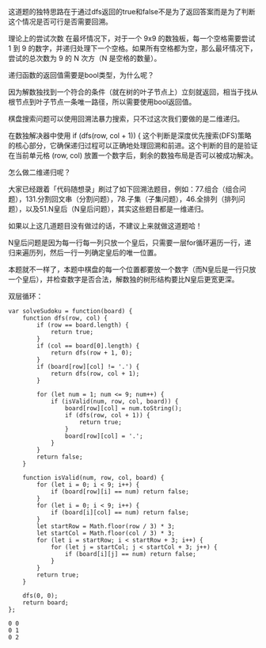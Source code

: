 这道题的独特思路在于通过dfs返回的true和false不是为了返回答案而是为了判断这个情况是否可行是否需要回溯。      

理论上的尝试次数
在最坏情况下，对于一个 9x9 的数独板，每一个空格需要尝试 1 到 9 的数字，并递归处理下一个空格。如果所有空格都为空，那么最坏情况下，尝试的总次数为 9 的 N 次方（N 是空格的数量）。


递归函数的返回值需要是bool类型，为什么呢？     
 
因为解数独找到一个符合的条件（就在树的叶子节点上）立刻就返回，相当于找从根节点到叶子节点一条唯一路径，所以需要使用bool返回值。        

棋盘搜索问题可以使用回溯法暴力搜索，只不过这次我们要做的是二维递归。     

在数独解决器中使用 if (dfs(row, col + 1)) { 这个判断是深度优先搜索(DFS)策略的核心部分，它确保递归过程可以正确地处理回溯和前进。这个判断的目的是验证在当前单元格 (row, col) 放置一个数字后，剩余的数独布局是否可以被成功解决。      

怎么做二维递归呢？      

大家已经跟着「代码随想录」刷过了如下回溯法题目，例如：77.组合（组合问题），131.分割回文串（分割问题），78.子集（子集问题），46.全排列（排列问题），以及51.N皇后（N皇后问题），其实这些题目都是一维递归。    
 
如果以上这几道题目没有做过的话，不建议上来就做这道题哈！       

N皇后问题是因为每一行每一列只放一个皇后，只需要一层for循环遍历一行，递归来遍历列，然后一行一列确定皇后的唯一位置。     

本题就不一样了，本题中棋盘的每一个位置都要放一个数字（而N皇后是一行只放一个皇后），并检查数字是否合法，解数独的树形结构要比N皇后更宽更深。    

双层循环：     
```code
var solveSudoku = function(board) {
    function dfs(row, col) {
        if (row == board.length) { 
            return true;
        }
        if (col == board[0].length) { 
            return dfs(row + 1, 0);
        }
        if (board[row][col] != '.') {
            return dfs(row, col + 1);
        }

        for (let num = 1; num <= 9; num++) { 
            if (isValid(num, row, col, board)) {
                board[row][col] = num.toString();
                if (dfs(row, col + 1)) { 
                    return true;
                }
                board[row][col] = '.'; 
            }
        }
        return false; 
    }

    function isValid(num, row, col, board) {
        for (let i = 0; i < 9; i++) {
            if (board[row][i] == num) return false;
        }
        for (let i = 0; i < 9; i++) {
            if (board[i][col] == num) return false;
        }
        let startRow = Math.floor(row / 3) * 3;
        let startCol = Math.floor(col / 3) * 3;
        for (let i = startRow; i < startRow + 3; i++) {
            for (let j = startCol; j < startCol + 3; j++) {
                if (board[i][j] == num) return false;
            }
        }
        return true;
    }
    
    dfs(0, 0);
    return board; 
};

```

```code
0 0
0 1
0 2
```

